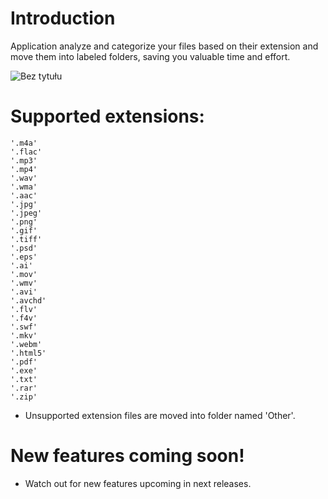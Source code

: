 # Introduction
Application analyze and categorize your files based on their extension and move them into labeled folders, saving you valuable time and effort.


![Bez tytułu](https://github.com/Adolsik/File-Organizer/assets/75134645/45cf6f58-bfba-4860-b53e-4f181a9f2cde)

# Supported extensions:
    '.m4a'
    '.flac'
    '.mp3'
    '.mp4'
    '.wav'
    '.wma' 
    '.aac' 
    '.jpg'
    '.jpeg'
    '.png' 
    '.gif' 
    '.tiff'
    '.psd' 
    '.eps' 
    '.ai' 
    '.mov' 
    '.wmv' 
    '.avi' 
    '.avchd' 
    '.flv' 
    '.f4v' 
    '.swf' 
    '.mkv' 
    '.webm'
    '.html5'
    '.pdf' 
    '.exe' 
    '.txt' 
    '.rar' 
    '.zip'
- Unsupported extension files are moved into folder named 'Other'.
# New features coming soon!
- Watch out for new features upcoming in next releases.
